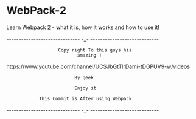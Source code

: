# WebPack-2
Learn Webpack 2 - what it is, how it works and how to use it!

------------------------------  -_-  ----------------------------

                       Copy right To this guys his
                              amazing !
 https://www.youtube.com/channel/UCSJbGtTlrDami-tDGPUV9-w/videos
                             
                             By geek

                             Enjoy it

                This Commit is After using Webpack
------------------------------  -_-  ----------------------------